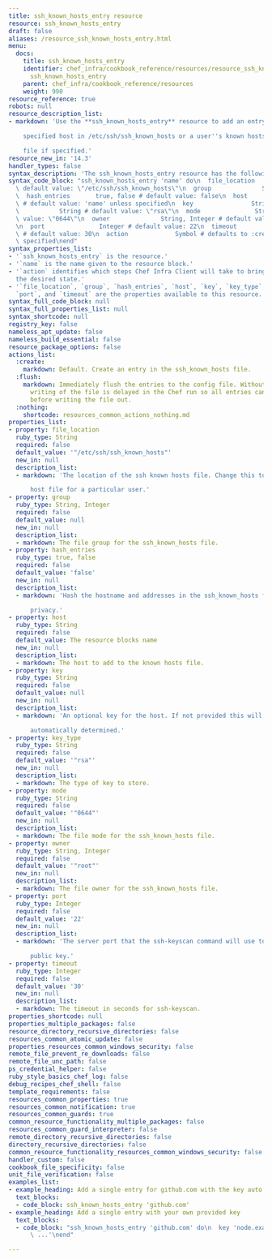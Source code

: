 ```yaml
---
title: ssh_known_hosts_entry resource
resource: ssh_known_hosts_entry
draft: false
aliases: /resource_ssh_known_hosts_entry.html
menu:
  docs:
    title: ssh_known_hosts_entry
    identifier: chef_infra/cookbook_reference/resources/resource_ssh_known_hosts_entry.md
      ssh_known_hosts_entry
    parent: chef_infra/cookbook_reference/resources
    weight: 990
resource_reference: true
robots: null
resource_description_list:
- markdown: 'Use the **ssh_known_hosts_entry** resource to add an entry for the

    specified host in /etc/ssh/ssh_known_hosts or a user''s known hosts

    file if specified.'
resource_new_in: '14.3'
handler_types: false
syntax_description: 'The ssh_known_hosts_entry resource has the following syntax:'
syntax_code_block: "ssh_known_hosts_entry 'name' do\n  file_location      String #\
  \ default value: \"/etc/ssh/ssh_known_hosts\"\n  group              String, Integer\n\
  \  hash_entries       true, false # default value: false\n  host               String\
  \ # default value: 'name' unless specified\n  key                String\n  key_type\
  \           String # default value: \"rsa\"\n  mode               String # default\
  \ value: \"0644\"\n  owner              String, Integer # default value: \"root\"\
  \n  port               Integer # default value: 22\n  timeout            Integer\
  \ # default value: 30\n  action             Symbol # defaults to :create if not\
  \ specified\nend"
syntax_properties_list:
- '`ssh_known_hosts_entry` is the resource.'
- '`name` is the name given to the resource block.'
- '`action` identifies which steps Chef Infra Client will take to bring the node into
  the desired state.'
- '`file_location`, `group`, `hash_entries`, `host`, `key`, `key_type`, `mode`, `owner`,
  `port`, and `timeout` are the properties available to this resource.'
syntax_full_code_block: null
syntax_full_properties_list: null
syntax_shortcode: null
registry_key: false
nameless_apt_update: false
nameless_build_essential: false
resource_package_options: false
actions_list:
  :create:
    markdown: Default. Create an entry in the ssh_known_hosts file.
  :flush:
    markdown: Immediately flush the entries to the config file. Without this the actual
      writing of the file is delayed in the Chef run so all entries can be accumulated
      before writing the file out.
  :nothing:
    shortcode: resources_common_actions_nothing.md
properties_list:
- property: file_location
  ruby_type: String
  required: false
  default_value: '"/etc/ssh/ssh_known_hosts"'
  new_in: null
  description_list:
  - markdown: 'The location of the ssh known hosts file. Change this to set a known

      host file for a particular user.'
- property: group
  ruby_type: String, Integer
  required: false
  default_value: null
  new_in: null
  description_list:
  - markdown: The file group for the ssh_known_hosts file.
- property: hash_entries
  ruby_type: true, false
  required: false
  default_value: 'false'
  new_in: null
  description_list:
  - markdown: 'Hash the hostname and addresses in the ssh_known_hosts file for

      privacy.'
- property: host
  ruby_type: String
  required: false
  default_value: The resource blocks name
  new_in: null
  description_list:
  - markdown: The host to add to the known hosts file.
- property: key
  ruby_type: String
  required: false
  default_value: null
  new_in: null
  description_list:
  - markdown: 'An optional key for the host. If not provided this will be

      automatically determined.'
- property: key_type
  ruby_type: String
  required: false
  default_value: '"rsa"'
  new_in: null
  description_list:
  - markdown: The type of key to store.
- property: mode
  ruby_type: String
  required: false
  default_value: '"0644"'
  new_in: null
  description_list:
  - markdown: The file mode for the ssh_known_hosts file.
- property: owner
  ruby_type: String, Integer
  required: false
  default_value: '"root"'
  new_in: null
  description_list:
  - markdown: The file owner for the ssh_known_hosts file.
- property: port
  ruby_type: Integer
  required: false
  default_value: '22'
  new_in: null
  description_list:
  - markdown: 'The server port that the ssh-keyscan command will use to gather the

      public key.'
- property: timeout
  ruby_type: Integer
  required: false
  default_value: '30'
  new_in: null
  description_list:
  - markdown: The timeout in seconds for ssh-keyscan.
properties_shortcode: null
properties_multiple_packages: false
resource_directory_recursive_directories: false
resources_common_atomic_update: false
properties_resources_common_windows_security: false
remote_file_prevent_re_downloads: false
remote_file_unc_path: false
ps_credential_helper: false
ruby_style_basics_chef_log: false
debug_recipes_chef_shell: false
template_requirements: false
resources_common_properties: true
resources_common_notification: true
resources_common_guards: true
common_resource_functionality_multiple_packages: false
resources_common_guard_interpreter: false
remote_directory_recursive_directories: false
directory_recursive_directories: false
common_resource_functionality_resources_common_windows_security: false
handler_custom: false
cookbook_file_specificity: false
unit_file_verification: false
examples_list:
- example_heading: Add a single entry for github.com with the key auto detected
  text_blocks:
  - code_block: ssh_known_hosts_entry 'github.com'
- example_heading: Add a single entry with your own provided key
  text_blocks:
  - code_block: "ssh_known_hosts_entry 'github.com' do\n  key 'node.example.com ssh-rsa\
      \ ...'\nend"

---
```

